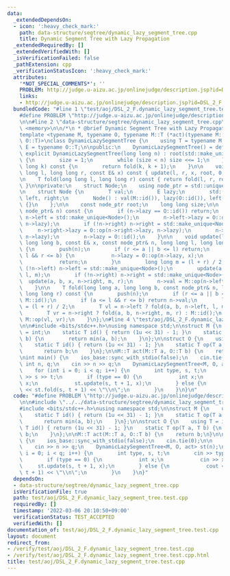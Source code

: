 ```yaml
---
data:
  _extendedDependsOn:
  - icon: ':heavy_check_mark:'
    path: data-structure/segtree/dynamic_lazy_segment_tree.cpp
    title: Dynamic Segment Tree with Lazy Propagation
  _extendedRequiredBy: []
  _extendedVerifiedWith: []
  _isVerificationFailed: false
  _pathExtension: cpp
  _verificationStatusIcon: ':heavy_check_mark:'
  attributes:
    '*NOT_SPECIAL_COMMENTS*': ''
    PROBLEM: http://judge.u-aizu.ac.jp/onlinejudge/description.jsp?id=DSL_2_F
    links:
    - http://judge.u-aizu.ac.jp/onlinejudge/description.jsp?id=DSL_2_F
  bundledCode: "#line 1 \"test/aoj/DSL_2_F.dynamic_lazy_segment_tree.test.cpp\"\n\
    #define PROBLEM \"http://judge.u-aizu.ac.jp/onlinejudge/description.jsp?id=DSL_2_F\"\
    \n\n#line 2 \"data-structure/segtree/dynamic_lazy_segment_tree.cpp\"\n#include\
    \ <memory>\n\n/*\n * @brief Dynamic Segment Tree with Lazy Propagation\n */\n\
    template <typename M, typename O, typename M::T (*act)(typename M::T, typename\
    \ O::T)>\nclass DynamicLazySegmentTree {\n    using T = typename M::T;\n    using\
    \ E = typename O::T;\n\npublic:\n    DynamicLazySegmentTree() = default;\n   \
    \ explicit DynamicLazySegmentTree(long long n) : root(std::make_unique<Node>())\
    \ {\n        size = 1;\n        while (size < n) size <<= 1;\n    }\n\n    T operator[](long\
    \ long k) const {\n        return fold(k, k + 1);\n    }\n\n    void update(long\
    \ long l, long long r, const E& x) const { update(l, r, x, root, 0, size); }\n\
    \n    T fold(long long l, long long r) const { return fold(l, r, root, 0, size);\
    \ }\n\nprivate:\n    struct Node;\n    using node_ptr = std::unique_ptr<Node>;\n\
    \n    struct Node {\n        T val;\n        E lazy;\n        std::unique_ptr<Node>\
    \ left, right;\n        Node() : val(M::id()), lazy(O::id()), left(nullptr), right(nullptr)\
    \ {}\n    };\n\n    const node_ptr root;\n    long long size;\n\n    void push(const\
    \ node_ptr& n) const {\n        if (n->lazy == O::id()) return;\n        if (!n->left)\
    \ n->left = std::make_unique<Node>();\n        n->left->lazy = O::op(n->left->lazy,\
    \ n->lazy);\n        if (!n->right) n->right = std::make_unique<Node>();\n   \
    \     n->right->lazy = O::op(n->right->lazy, n->lazy);\n        n->val = act(n->val,\
    \ n->lazy);\n        n->lazy = O::id();\n    }\n\n    void update(long long a,\
    \ long long b, const E& x, const node_ptr& n, long long l, long long r) const\
    \ {\n        push(n);\n        if (r <= a || b <= l) return;\n        if (a <=\
    \ l && r <= b) {\n            n->lazy = O::op(n->lazy, x);\n            push(n);\n\
    \            return;\n        }\n        long long m = (l + r) / 2;\n        if\
    \ (!n->left) n->left = std::make_unique<Node>();\n        update(a, b, x, n->left,\
    \ l, m);\n        if (!n->right) n->right = std::make_unique<Node>();\n      \
    \  update(a, b, x, n->right, m, r);\n        n->val = M::op(n->left->val, n->right->val);\n\
    \    }\n\n    T fold(long long a, long long b, const node_ptr& n, long long l,\
    \ long long r) const {\n        push(n);\n        if (r <= a || b <= l) return\
    \ M::id();\n        if (a <= l && r <= b) return n->val;\n        long long m\
    \ = (l + r) / 2;\n        T vl = n->left ? fold(a, b, n->left, l, m) : M::id();\n\
    \        T vr = n->right ? fold(a, b, n->right, m, r) : M::id();\n        return\
    \ M::op(vl, vr);\n    }\n};\n#line 4 \"test/aoj/DSL_2_F.dynamic_lazy_segment_tree.test.cpp\"\
    \n\n#include <bits/stdc++.h>\nusing namespace std;\n\nstruct M {\n    using T\
    \ = int;\n    static T id() { return (1u << 31) - 1; }\n    static T op(T a, T\
    \ b) {\n        return min(a, b);\n    }\n};\n\nstruct O {\n    using T = int;\n\
    \    static T id() { return (1u << 31) - 1; }\n    static T op(T a, T b) {\n \
    \       return b;\n    }\n};\n\nM::T act(M::T a, O::T b) {\n    return b;\n}\n\
    \nint main() {\n    ios_base::sync_with_stdio(false);\n    cin.tie(0);\n\n   \
    \ int n, q;\n    cin >> n >> q;\n    DynamicLazySegmentTree<M, O, act> st(n);\n\
    \    for (int i = 0; i < q; i++) {\n        int type, s, t;\n        cin >> type\
    \ >> s >> t;\n        if (type == 0) {\n            int x;\n            cin >>\
    \ x;\n            st.update(s, t + 1, x);\n        } else {\n            cout\
    \ << st.fold(s, t + 1) << \"\\n\";\n        }\n    }\n}\n"
  code: "#define PROBLEM \"http://judge.u-aizu.ac.jp/onlinejudge/description.jsp?id=DSL_2_F\"\
    \n\n#include \"../../data-structure/segtree/dynamic_lazy_segment_tree.cpp\"\n\n\
    #include <bits/stdc++.h>\nusing namespace std;\n\nstruct M {\n    using T = int;\n\
    \    static T id() { return (1u << 31) - 1; }\n    static T op(T a, T b) {\n \
    \       return min(a, b);\n    }\n};\n\nstruct O {\n    using T = int;\n    static\
    \ T id() { return (1u << 31) - 1; }\n    static T op(T a, T b) {\n        return\
    \ b;\n    }\n};\n\nM::T act(M::T a, O::T b) {\n    return b;\n}\n\nint main()\
    \ {\n    ios_base::sync_with_stdio(false);\n    cin.tie(0);\n\n    int n, q;\n\
    \    cin >> n >> q;\n    DynamicLazySegmentTree<M, O, act> st(n);\n    for (int\
    \ i = 0; i < q; i++) {\n        int type, s, t;\n        cin >> type >> s >> t;\n\
    \        if (type == 0) {\n            int x;\n            cin >> x;\n       \
    \     st.update(s, t + 1, x);\n        } else {\n            cout << st.fold(s,\
    \ t + 1) << \"\\n\";\n        }\n    }\n}"
  dependsOn:
  - data-structure/segtree/dynamic_lazy_segment_tree.cpp
  isVerificationFile: true
  path: test/aoj/DSL_2_F.dynamic_lazy_segment_tree.test.cpp
  requiredBy: []
  timestamp: '2022-03-06 20:10:50+09:00'
  verificationStatus: TEST_ACCEPTED
  verifiedWith: []
documentation_of: test/aoj/DSL_2_F.dynamic_lazy_segment_tree.test.cpp
layout: document
redirect_from:
- /verify/test/aoj/DSL_2_F.dynamic_lazy_segment_tree.test.cpp
- /verify/test/aoj/DSL_2_F.dynamic_lazy_segment_tree.test.cpp.html
title: test/aoj/DSL_2_F.dynamic_lazy_segment_tree.test.cpp
---
```

